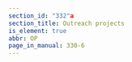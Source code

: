 ```yaml
---
section_id: "332"a
section_title: Outreach projects
is_element: true
abbr: OP
page_in_manual: 330-6
---
```

